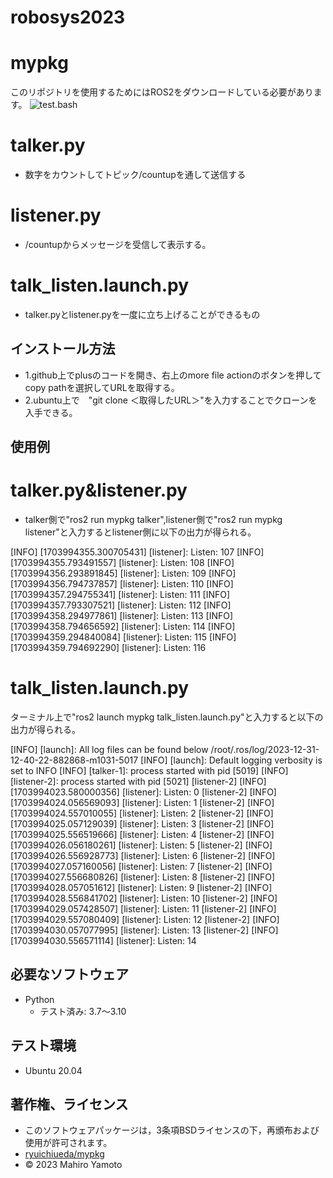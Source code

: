 # robosys2023
# mypkg
このリポジトリを使用するためにはROS2をダウンロードしている必要があります。
![test.bash](https://github.com/m1031/mypkg/actions/workflows/test.yml/badge.svg)

# talker.py
* 数字をカウントしてトピック/countupを通して送信する
# listener.py
* /countupからメッセージを受信して表示する。
# talk_listen.launch.py
* talker.pyとlistener.pyを一度に立ち上げることができるもの
## インストール方法
* 1.github上でplusのコードを開き、右上のmore file actionのボタンを押してcopy pathを選択してURLを取得する。
* 2.ubuntu上で　"git clone ＜取得したURL＞"を入力することでクローンを入手できる。
## 使用例
# talker.py&listener.py
* talker側で"ros2 run mypkg talker",listener側で"ros2 run mypkg listener"と入力するとlistener側に以下の出力が得られる。

[INFO] [1703994355.300705431] [listener]: Listen: 107
[INFO] [1703994355.793491557] [listener]: Listen: 108
[INFO] [1703994356.293891845] [listener]: Listen: 109
[INFO] [1703994356.794737857] [listener]: Listen: 110
[INFO] [1703994357.294755341] [listener]: Listen: 111
[INFO] [1703994357.793307521] [listener]: Listen: 112
[INFO] [1703994358.294977861] [listener]: Listen: 113
[INFO] [1703994358.794656592] [listener]: Listen: 114
[INFO] [1703994359.294840084] [listener]: Listen: 115
[INFO] [1703994359.794692290] [listener]: Listen: 116
# talk_listen.launch.py
ターミナル上で"ros2 launch mypkg talk_listen.launch.py"と入力すると以下の出力が得られる。

[INFO] [launch]: All log files can be found below /root/.ros/log/2023-12-31-12-40-22-882868-m1031-5017
[INFO] [launch]: Default logging verbosity is set to INFO
[INFO] [talker-1]: process started with pid [5019]
[INFO] [listener-2]: process started with pid [5021]
[listener-2] [INFO] [1703994023.580000356] [listener]: Listen: 0
[listener-2] [INFO] [1703994024.056569093] [listener]: Listen: 1
[listener-2] [INFO] [1703994024.557010055] [listener]: Listen: 2
[listener-2] [INFO] [1703994025.057129039] [listener]: Listen: 3
[listener-2] [INFO] [1703994025.556519666] [listener]: Listen: 4
[listener-2] [INFO] [1703994026.056180261] [listener]: Listen: 5
[listener-2] [INFO] [1703994026.556928773] [listener]: Listen: 6
[listener-2] [INFO] [1703994027.057160056] [listener]: Listen: 7
[listener-2] [INFO] [1703994027.556680826] [listener]: Listen: 8
[listener-2] [INFO] [1703994028.057051612] [listener]: Listen: 9
[listener-2] [INFO] [1703994028.556841702] [listener]: Listen: 10
[listener-2] [INFO] [1703994029.057428507] [listener]: Listen: 11
[listener-2] [INFO] [1703994029.557080409] [listener]: Listen: 12
[listener-2] [INFO] [1703994030.057077995] [listener]: Listen: 13
[listener-2] [INFO] [1703994030.556571114] [listener]: Listen: 14
## 必要なソフトウェア
* Python
  * テスト済み: 3.7〜3.10

## テスト環境
* Ubuntu 20.04
## 著作権、ライセンス
* このソフトウェアパッケージは，3条項BSDライセンスの下，再頒布および使用が許可されます。
* [ryuichiueda/mypkg](https://github.com/ryuichiueda/mypkg)
* © 2023 Mahiro Yamoto
